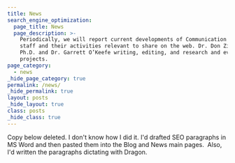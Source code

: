 ```yaml
---
title: News
search_engine_optimization:
  page_title: News
  page_description: >-
    Periodically, we will report current developments of Communication Science
    staff and their activities relevant to share on the web. Dr. Don Zimmerman,
    Ph.D. and Dr. Garrett O’Keefe writing, editing, and research and evaluation
    projects.
page_category:
  - news
_hide_page_category: true
permalink: /news/
_hide_permalink: true
layout: posts
_hide_layout: true
class: posts
_hide_class: true
---
```


Copy below deleted. I don't know how I did it. I'd drafted SEO paragraphs in MS Word and then pasted them into the Blog and News main pages.&nbsp; Also, I'd written the paragraphs dictating with Dragon.&nbsp;